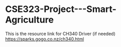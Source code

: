 # CSE323-Project---Smart-Agriculture
This is the resource link for CH340 Driver (if needed)
https://sparks.gogo.co.nz/ch340.html
